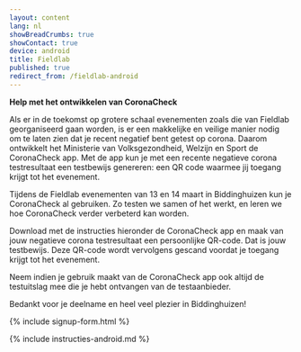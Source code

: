 ```yaml
---
layout: content
lang: nl
showBreadCrumbs: true
showContact: true
device: android
title: Fieldlab
published: true
redirect_from: /fieldlab-android
---
```

**Help met het ontwikkelen van CoronaCheck**

Als er in de toekomst op grotere schaal evenementen zoals die van Fieldlab georganiseerd gaan worden, is er een makkelijke en veilige manier nodig om te laten zien dat je recent negatief bent getest op corona. Daarom ontwikkelt het Ministerie van Volksgezondheid, Welzijn en Sport de CoronaCheck app. Met de app kun je met een recente negatieve corona testresultaat een testbewijs genereren: een QR code waarmee jij toegang krijgt tot het evenement.

Tijdens de Fieldlab evenementen van 13 en 14 maart in Biddinghuizen kun je CoronaCheck al gebruiken. Zo testen we samen of het werkt, en leren we hoe CoronaCheck verder verbeterd kan worden. 

Download met de instructies hieronder de CoronaCheck app en maak van jouw negatieve corona testresultaat een persoonlijke QR-code. Dat is jouw testbewijs. Deze QR-code wordt vervolgens gescand voordat je toegang krijgt tot het evenement. 

Neem indien je gebruik maakt van de CoronaCheck app ook altijd de testuitslag mee die je hebt ontvangen van de testaanbieder.

Bedankt voor je deelname en heel veel plezier in Biddinghuizen!

{% include signup-form.html %}


{% include instructies-android.md %}
